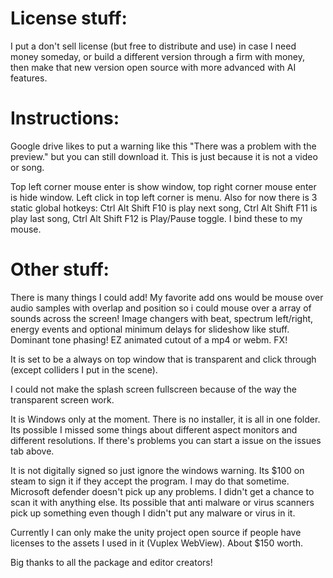 # License stuff:

I put a don't sell license (but free to distribute and use) in case I need money someday, or build a different version through a firm with money, then make that new version open source with more advanced with AI features.

# Instructions:

Google drive likes to put a warning like this "There was a problem with the preview." but you can still download it. This is just because it is not a video or song.

Top left corner mouse enter is show window, top right corner mouse enter is hide window. Left click in top left corner is menu. Also for now there is 3 static global hotkeys: Ctrl Alt Shift F10 is play next song, Ctrl Alt Shift F11 is play last song, Ctrl Alt Shift F12 is Play/Pause toggle. I bind these to my mouse.

# Other stuff:

There is many things I could add! My favorite add ons would be mouse over audio samples with overlap and position so i could mouse over a array of sounds across the screen!
Image changers with beat, spectrum left/right, energy events and optional minimum delays for slideshow like stuff. Dominant tone phasing! EZ animated cutout of a mp4 or webm. FX!

It is set to be a always on top window that is transparent and click through (except colliders I put in the scene).

I could not make the splash screen fullscreen because of the way the transparent screen work.

It is Windows only at the moment. There is no installer, it is all in one folder. Its possible I missed some things about different aspect monitors and different resolutions. If there's problems you can start a issue on the issues tab above.

It is not digitally signed so just ignore the windows warning. Its $100 on steam to sign it if they accept the program. I may do that sometime. Microsoft defender doesn't pick up any problems. I didn't get a chance to scan it with anything else. Its possible that anti malware or virus scanners pick up something even though I didn't put any malware or virus in it.

Currently I can only make the unity project open source if people have licenses to the assets I used in it (Vuplex WebView). About $150 worth.

Big thanks to all the package and editor creators!
